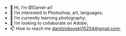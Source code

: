 - 👋 Hi, I’m @Daniel-ai1
- 👀 I’m interested in Photoshop, art, languages;
- 🌱 I’m currently learning photography;
- 💞️ I’m looking to collaborate on Adobe;
- 📫 How to reach me danilzinkovskij15254@gmail.com;

<!---
Daniel-ai1/Daniel-ai1 is a ✨ special ✨ repository because its `README.md` (this file) appears on your GitHub profile.
You can click the Preview link to take a look at your changes.
--->
